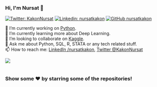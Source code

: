 ### Hi, I'm Nursat 👋

[![Twitter: KakonNursat](https://img.shields.io/twitter/follow/KakonNursat?style=social)](https://twitter.com/KakonNursat)
[![Linkedin: nursatkakon](https://img.shields.io/badge/-nursatkakon-blue?style=flat-square&logo=Linkedin&logoColor=white&link=https://www.linkedin.com/in/nursatkakon/)](https://www.linkedin.com/in/nursatkakon/)
[![GitHub nursatkakon](https://img.shields.io/github/followers/nursatkakon?label=follow&style=social)](https://github.com/nursatkakon)


🔭 I’m currently working on [Python](https://www.python.org/). <br>
🌱 I’m currently learning more about Deep Learning. <br>
👯 I’m looking to collaborate on [Kaggle](https://www.kaggle.com/nursatkakon). <br>
💬 Ask me about Python, SQL, R, STATA or any tech related stuff. <br>
📫 How to reach me: [LinkedIn /nursatkakon](https://www.linkedin.com/in/nursatkakon/), [Twitter @KakonNursat](https://twitter.com/KakonNursat)<br>


<a href="https://github.com/nursatkakon">
  <img align="center" src="https://github-readme-stats.vercel.app/api/top-langs/?username=nursatkakon&theme=light&hide_langs_below=1" />
</a><br>
</br>

### Show some ❤️ by starring some of the repositories!




<!--
**nursatkakon/nursatkakon** is a ✨ _special_ ✨ repository because its `README.md` (this file) appears on your GitHub profile.

Here are some ideas to get you started:

- 🔭 I’m currently working on ...
- 🌱 I’m currently learning ...
- 👯 I’m looking to collaborate on ...
- 🤔 I’m looking for help with ...
- 💬 Ask me about ...
- 📫 How to reach me: ...
- 😄 Pronouns: ...
- ⚡ Fun fact: ...

-->



